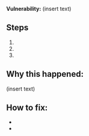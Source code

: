 **Vulnerability:** (insert text)

## Steps
1. 
2.  
3. 

## Why this happened:
(insert text)

## How to fix:
-   
- 

